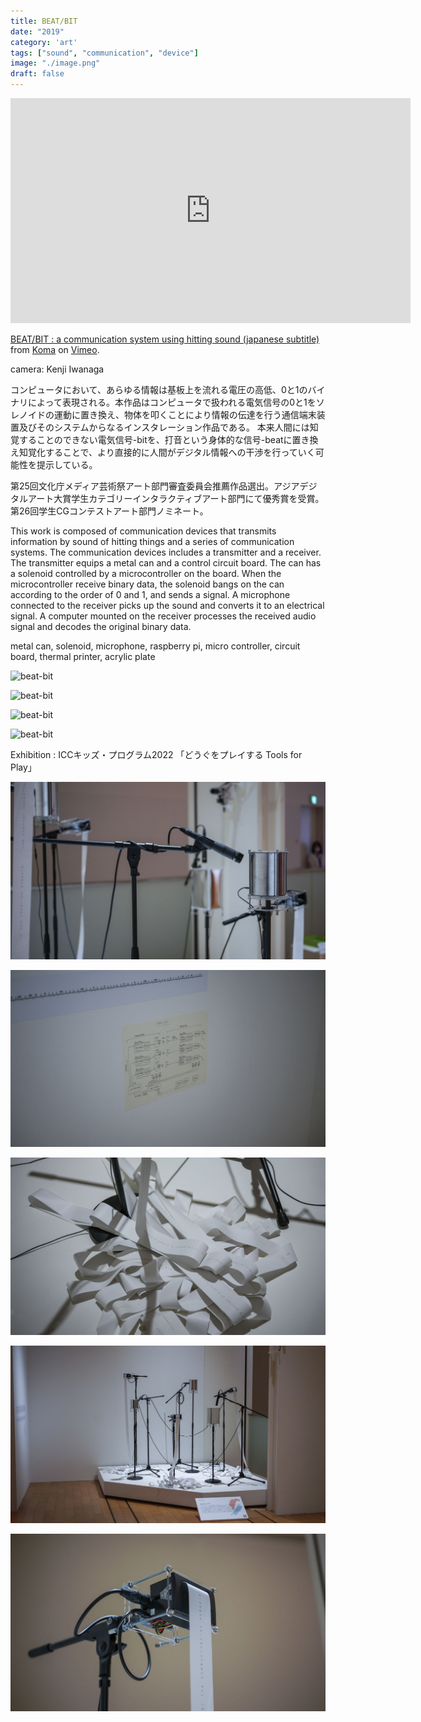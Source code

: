 ```yaml
---
title: BEAT/BIT
date: "2019"
category: 'art'
tags: ["sound", "communication", "device"]
image: "./image.png"
draft: false
---
```


<iframe src="https://player.vimeo.com/video/407526871?h=53f92595a4" width="640" height="360" frameborder="0" allow="autoplay; fullscreen; picture-in-picture" allowfullscreen></iframe>
<p><a href="https://vimeo.com/407526871">BEAT/BIT : a communication system using hitting sound (japanese subtitle)</a> from <a href="https://vimeo.com/keitamiyashita">Koma</a> on <a href="https://vimeo.com">Vimeo</a>.</p>
camera: Kenji Iwanaga

コンピュータにおいて、あらゆる情報は基板上を流れる電圧の高低、0と1のバイナリによって表現される。本作品はコンピュータで扱われる電気信号の0と1をソレノイドの運動に置き換え、物体を叩くことにより情報の伝達を行う通信端末装置及びそのシステムからなるインスタレーション作品である。 本来人間には知覚することのできない電気信号-bitを、打音という身体的な信号-beatに置き換え知覚化することで、より直接的に人間がデジタル情報への干渉を行っていく可能性を提示している。

第25回文化庁メディア芸術祭アート部門審査委員会推薦作品選出。アジアデジタルアート大賞学生カテゴリーインタラクティブアート部門にて優秀賞を受賞。第26回学生CGコンテストアート部門ノミネート。

This work is composed of communication devices that transmits information by sound of hitting things and a series of communication systems. The communication devices includes a transmitter and a receiver. The transmitter equips a metal can and a control circuit board. The can has a solenoid controlled by a microcontroller on the board. When the microcontroller receive binary data, the solenoid bangs on the can according to the order of 0 and 1, and sends a signal. A microphone connected to the receiver picks up the sound and converts it to an electrical signal. A computer mounted on the receiver processes the received audio signal and decodes the original binary data.

metal can, solenoid, microphone, raspberry pi, micro controller, circuit board, thermal printer, acrylic plate

![beat-bit](./b_01.png)

![beat-bit](./v_00.png)

![beat-bit](./v_01.png)

![beat-bit](./v_02.png)


Exhibition : ICCキッズ・プログラム2022 「どうぐをプレイする Tools for Play」

![icc-kid-sprogram](./icc_01.jpeg)

![icc-kid-sprogram](./icc_02.jpeg)

![icc-kid-sprogram](./icc_03.jpeg)

![icc-kid-sprogram](./icc_04.jpeg)

![icc-kid-sprogram](./icc_05.jpeg)

